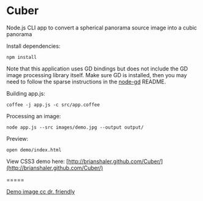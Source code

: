 Cuber
=====

Node.js CLI app to convert a spherical panorama source image into a cubic panorama

Install dependencies:

    npm install

Note that this application uses GD bindings but does not include the GD image processing library itself. Make sure GD is installed, then you may need to follow the sparse instructions in the [node-gd](https://github.com/taggon/node-gd) README.

Building app.js:

    coffee -j app.js -c src/app.coffee

Processing an image:

    node app.js --src images/demo.jpg --output output/

Preview:

    open demo/index.html

View CSS3 demo here: [http://brianshaler.github.com/Cuber/](http://brianshaler.github.com/Cuber/)

=====

[Demo image cc dr. friendly](http://www.flickr.com/photos/57777529@N02/5647058774/)
